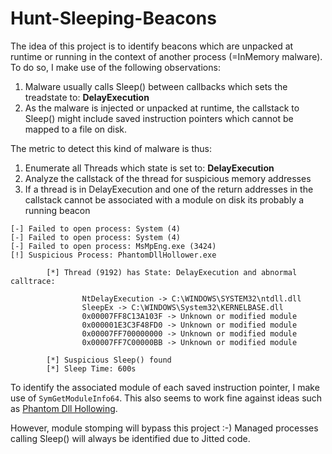 # Hunt-Sleeping-Beacons

The idea of this project is to identify beacons which are unpacked at runtime or running in the context of another process (=InMemory malware).
To do so, I make use of the following observations:

1. Malware usually calls Sleep() between callbacks which sets the treadstate to: **DelayExecution**
2. As the malware is injected or unpacked at runtime, the callstack to Sleep() might include saved instruction pointers which cannot be mapped to a file on disk.

The metric to detect this kind of malware is thus:
1. Enumerate all Threads which state is set to: **DelayExecution**
2. Analyze the callstack of the thread for suspicious memory addresses
3. If a thread is in DelayExecution and one of the return addresses in the callstack cannot be associated with a module on disk its probably a running beacon

```
[-] Failed to open process: System (4)
[-] Failed to open process: System (4)
[-] Failed to open process: MsMpEng.exe (3424)
[!] Suspicious Process: PhantomDllHollower.exe

        [*] Thread (9192) has State: DelayExecution and abnormal calltrace:

                NtDelayExecution -> C:\WINDOWS\SYSTEM32\ntdll.dll
                SleepEx -> C:\WINDOWS\System32\KERNELBASE.dll
                0x00007FF8C13A103F -> Unknown or modified module
                0x000001E3C3F48FD0 -> Unknown or modified module
                0x00007FF700000000 -> Unknown or modified module
                0x00007FF7C00000BB -> Unknown or modified module

        [*] Suspicious Sleep() found
        [*] Sleep Time: 600s
 ``` 
 
To identify the associated module of each saved instruction pointer, I make use of ```SymGetModuleInfo64```. 
This also seems to work fine against ideas such as [Phantom Dll Hollowing](https://github.com/forrest-orr/phantom-dll-hollower-poc).
 
However, module stomping will bypass this project :-)
Managed processes calling Sleep() will always be identified due to Jitted code.
